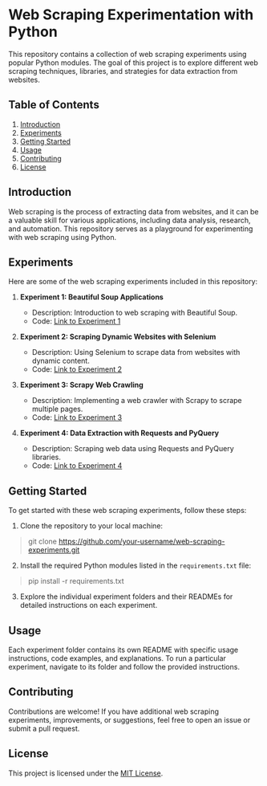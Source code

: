 # Web Scraping Experimentation with Python

This repository contains a collection of web scraping experiments using popular Python modules. The goal of this project is to explore different web scraping techniques, libraries, and strategies for data extraction from websites.

## Table of Contents

1. [Introduction](#introduction)
2. [Experiments](#experiments)
3. [Getting Started](#getting-started)
4. [Usage](#usage)
5. [Contributing](#contributing)
6. [License](#license)

## Introduction

Web scraping is the process of extracting data from websites, and it can be a valuable skill for various applications, including data analysis, research, and automation. This repository serves as a playground for experimenting with web scraping using Python.

## Experiments

Here are some of the web scraping experiments included in this repository:

1. **Experiment 1: Beautiful Soup Applications**
   - Description: Introduction to web scraping with Beautiful Soup.
   - Code: [Link to Experiment 1](experiment-1/)

2. **Experiment 2: Scraping Dynamic Websites with Selenium**
   - Description: Using Selenium to scrape data from websites with dynamic content.
   - Code: [Link to Experiment 2](experiment2/)

3. **Experiment 3: Scrapy Web Crawling**
   - Description: Implementing a web crawler with Scrapy to scrape multiple pages.
   - Code: [Link to Experiment 3](experiment3/)

4. **Experiment 4: Data Extraction with Requests and PyQuery**
   - Description: Scraping web data using Requests and PyQuery libraries.
   - Code: [Link to Experiment 4](experiment4/)

## Getting Started

To get started with these web scraping experiments, follow these steps:

1. Clone the repository to your local machine:

> git clone https://github.com/your-username/web-scraping-experiments.git

2. Install the required Python modules listed in the `requirements.txt` file:

> pip install -r requirements.txt

3. Explore the individual experiment folders and their READMEs for detailed instructions on each experiment.

## Usage

Each experiment folder contains its own README with specific usage instructions, code examples, and explanations. To run a particular experiment, navigate to its folder and follow the provided instructions.

## Contributing

Contributions are welcome! If you have additional web scraping experiments, improvements, or suggestions, feel free to open an issue or submit a pull request.

## License

This project is licensed under the [MIT License](LICENSE).
